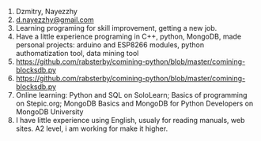 1. Dzmitry, Nayezzhy
2. d.nayezzhy@gmail.com
3. Learning programing for skill improvement, getting a new job. 
4. Have a little experience programing in C++, python, MongoDB, made personal projects: arduino and ESP8266 modules, python authomatization tool, data mining tool
5. https://github.com/rabsterby/comining-python/blob/master/comining-blocksdb.py
6. https://github.com/rabsterby/comining-python/blob/master/comining-blocksdb.py
7. Online learning: Python and SQL on SoloLearn; Basics of programming on Stepic.org; MongoDB Basics and MongoDB for Python Developers on MongoDB University
8. I have little experience using English, usualy for reading manuals, web sites. A2 level, i am working for make it higher.
